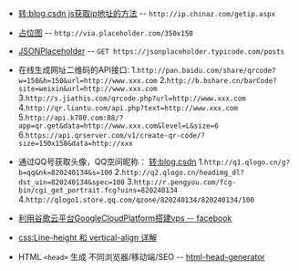 - [转:blog.csdn js获取ip地址的方法](http://blog.csdn.net/enweitech/article/details/52084346 "JavaScript获取IP地址的方法小结") -- `http://ip.chinaz.com/getip.aspx`

- [占位图](https://placeholder.com/ "placeholder") -- `http://via.placeholder.com/350x150`

- [JSONPlaceholder](https://jsonplaceholder.typicode.com/ "jsonplaceholder") -- `GET https://jsonplaceholder.typicode.com/posts`

- 在线生成网址二维码的API接口: 
    1.`http://pan.baidu.com/share/qrcode?w=150&h=150&url=http://www.xxx.com`
    2.`http://b.bshare.cn/barCode?site=weixin&url=http://www.xxx.com`
    3.`http://s.jiathis.com/qrcode.php?url=http://www.xxx.com`
    4.`http://qr.liantu.com/api.php?text=http://www.xxx.com`
    5.`http://api.k780.com:88/?app=qr.get&data=http://www.xxx.com&level=L&size=6`
    6.`https://api.qrserver.com/v1/create-qr-code/?size=150x150&data=http://xxx`

- 通过QQ号获取头像，QQ空间昵称： [转:blog.csdn](http://blog.csdn.net/lddtime/article/details/64590011 "csdn")
    1.`http://q1.qlogo.cn/g?b=qq&nk=820240134&s=100`
    2.`http://q2.qlogo.cn/headimg_dl?dst_uin=820240134&spec=100`
    3.`http://r.pengyou.com/fcg-bin/cgi_get_portrait.fcg?uins=820240134`
    4.`http://qlogo1.store.qq.com/qzone/820240134/820240134/100`

- [利用谷歌云平台GoogleCloudPlatform搭建vps -- facebook](https://www.facebook.com/notes/%E6%8A%80%E5%A4%9A%E4%B8%8D%E5%A3%93%E8%BA%AB/%E5%88%A9%E7%94%A8%E8%B0%B7%E6%AD%8C%E4%BA%91%E5%B9%B3%E5%8F%B0googlecloudplatform%E6%90%AD%E5%BB%BAvps/1447411805367407/)

- [css:Line-height 和 vertical-align 详解](http://www.zcfy.cc/article/deep-dive-css-font-metrics-line-height-and-vertical-align-vincent-de-oliveira-2616.html#user-evaluation-modal)

- HTML `<head>` 生成 不同浏览器/移动端/SEO -- [html-head-generator](http://work.dimpurr.com/lab/html-head-generator/)